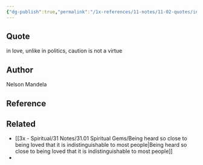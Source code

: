 ```yaml
---
{"dg-publish":true,"permalink":"/1x-references/11-notes/11-02-quotes/in-love-unlike-in-politics-caution-is-not-a-virtue-nelson-mandela/","title":"In love, unlike in politics, caution is not a virtue - Nelson Mandela","dgShowBacklinks":false}
---
```



## Quote
in love, unlike in politics, caution is not a virtue


## Author
Nelson Mandela

## Reference


## Related
- [[3x - Spiritual/31 Notes/31.01 Spiritual Gems/Being heard so close to being loved that it is indistinguishable to most people\|Being heard so close to being loved that it is indistinguishable to most people]]
- 